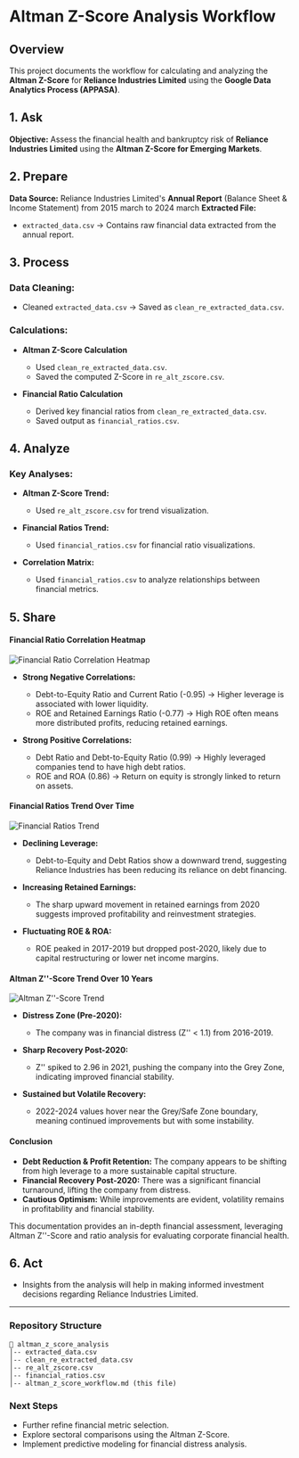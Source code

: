 
# Altman Z-Score Analysis Workflow

## Overview
This project documents the workflow for calculating and analyzing the **Altman Z-Score** for **Reliance Industries Limited** using the **Google Data Analytics Process (APPASA)**.

## 1. **Ask**
**Objective:** Assess the financial health and bankruptcy risk of **Reliance Industries Limited** using the **Altman Z-Score for Emerging Markets**.

## 2. **Prepare**
**Data Source:** Reliance Industries Limited's **Annual Report** (Balance Sheet & Income Statement) from 2015 march to 2024 march
**Extracted File:**
- `extracted_data.csv` → Contains raw financial data extracted from the annual report.

## 3. **Process**
### Data Cleaning:
- Cleaned `extracted_data.csv` → Saved as `clean_re_extracted_data.csv`.

### Calculations:
- **Altman Z-Score Calculation**
  - Used `clean_re_extracted_data.csv`.
  - Saved the computed Z-Score in `re_alt_zscore.csv`.

- **Financial Ratio Calculation**
  - Derived key financial ratios from `clean_re_extracted_data.csv`.
  - Saved output as `financial_ratios.csv`.

## 4. **Analyze**
### Key Analyses:
- **Altman Z-Score Trend:**
  - Used `re_alt_zscore.csv` for trend visualization.

- **Financial Ratios Trend:**
  - Used `financial_ratios.csv` for financial ratio visualizations.

- **Correlation Matrix:**
  - Used `financial_ratios.csv` to analyze relationships between financial metrics.

## 5. **Share**

#### Financial Ratio Correlation Heatmap
![Financial Ratio Correlation Heatmap](correlation_matrices_viz.png)

- **Strong Negative Correlations:**
  - Debt-to-Equity Ratio and Current Ratio (-0.95) → Higher leverage is associated with lower liquidity.
  - ROE and Retained Earnings Ratio (-0.77) → High ROE often means more distributed profits, reducing retained earnings.

- **Strong Positive Correlations:**
  - Debt Ratio and Debt-to-Equity Ratio (0.99) → Highly leveraged companies tend to have high debt ratios.
  - ROE and ROA (0.86) → Return on equity is strongly linked to return on assets.

#### Financial Ratios Trend Over Time
![Financial Ratios Trend](f_ratio_trend.png)

- **Declining Leverage:**
  - Debt-to-Equity and Debt Ratios show a downward trend, suggesting Reliance Industries has been reducing its reliance on debt financing.

- **Increasing Retained Earnings:**
  - The sharp upward movement in retained earnings from 2020 suggests improved profitability and reinvestment strategies.

- **Fluctuating ROE & ROA:**
  - ROE peaked in 2017-2019 but dropped post-2020, likely due to capital restructuring or lower net income margins.

#### Altman Z''-Score Trend Over 10 Years
![Altman Z''-Score Trend](viz1_zscore_trend.png)

- **Distress Zone (Pre-2020):**
  - The company was in financial distress (Z'' < 1.1) from 2016-2019.

- **Sharp Recovery Post-2020:**
  - Z'' spiked to 2.96 in 2021, pushing the company into the Grey Zone, indicating improved financial stability.

- **Sustained but Volatile Recovery:**
  - 2022-2024 values hover near the Grey/Safe Zone boundary, meaning continued improvements but with some instability.

#### Conclusion
- **Debt Reduction & Profit Retention:** The company appears to be shifting from high leverage to a more sustainable capital structure.
- **Financial Recovery Post-2020:** There was a significant financial turnaround, lifting the company from distress.
- **Cautious Optimism:** While improvements are evident, volatility remains in profitability and financial stability.

This documentation provides an in-depth financial assessment, leveraging Altman Z''-Score and ratio analysis for evaluating corporate financial health.


## 6. **Act**
- Insights from the analysis will help in making informed investment decisions regarding Reliance Industries Limited.

---

### Repository Structure
```
📂 altman_z_score_analysis
│-- extracted_data.csv
│-- clean_re_extracted_data.csv
│-- re_alt_zscore.csv
│-- financial_ratios.csv
│-- altman_z_score_workflow.md (this file)
```

### Next Steps
- Further refine financial metric selection.
- Explore sectoral comparisons using the Altman Z-Score.
- Implement predictive modeling for financial distress analysis.
